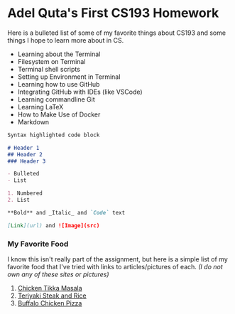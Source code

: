 # Adel Quta's First CS193 Homework

Here is a bulleted list of some of my favorite things about CS193 and some things I hope to learn more about in CS.

- Learning about the Terminal
- Filesystem on Terminal
- Terminal shell scripts
- Setting up Environment in Terminal
- Learning how to use GitHub
- Integrating GitHub with IDEs (like VSCode)
- Learning commandline Git
- Learning LaTeX
- How to Make Use of Docker
- Markdown

```markdown
Syntax highlighted code block

# Header 1
## Header 2
### Header 3

- Bulleted
- List

1. Numbered
2. List

**Bold** and _Italic_ and `Code` text

[Link](url) and ![Image](src)
```

### My Favorite Food

I know this isn't really part of the assignment, but here is a simple list of my favorite food that I've tried with links to articles/pictures of each.
_(I do not own any of these sites or pictures)_

1. [Chicken Tikka Masala](https://cafedelites.com/chicken-tikka-masala/)
2. [Teriyaki Steak and Rice](https://www.marionskitchen.com/teriyaki-steak-rice-bowl/)
3. [Buffalo Chicken Pizza](https://www.ownyoureating.com/blog/low-calorie-buffalo-chicken-pizza-recipe/)
